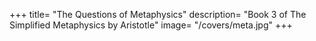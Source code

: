 +++
title= "The Questions of Metaphysics"
description= "Book 3 of The Simplified Metaphysics by Aristotle"
image= "/covers/meta.jpg"
+++
